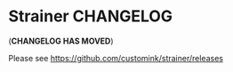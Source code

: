 Strainer CHANGELOG
==================
(**CHANGELOG HAS MOVED**)

Please see https://github.com/customink/strainer/releases
